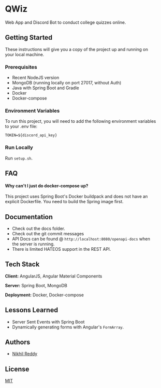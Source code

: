 # QWiz

Web App and Discord Bot to conduct college quizzes online.

## Getting Started

These instructions will give you a copy of the project up and running on your local machine.

### Prerequisites

- Recent NodeJS version
- MongoDB (running locally on port 27017, without Auth)
- Java with Spring Boot and Gradle
- Docker
- Docker-compose

### Environment Variables

To run this project, you will need to add the following environment variables to your .env file:

`TOKEN=${discord_api_key}`

### Run Locally
Run `setup.sh`.


## FAQ

#### Why can't I just do docker-compose up?

This project uses Spring Boot's Docker buildpack and does not have an explicit Dockerfile. You need to build the Spring image first. 


## Documentation
- Check out the docs folder.
- Check out the git commit messages
- API Docs can be found @ `http://localhost:8080/openapi-docs` when the server is running.
- There is limited HATEOS support in the REST API.

## Tech Stack

**Client:** AngularJS, Angular Material Components

**Server:** Spring Boot, MongoDB

**Deployment:** Docker, Docker-compose


## Lessons Learned

- Server Sent Events with Spring Boot
- Dynamically generating forms with Angular's `FormArray`.


## Authors

- [Nikhil Reddy](https://www.github.com/npalladium)


## License

[MIT](https://choosealicense.com/licenses/mit/)
